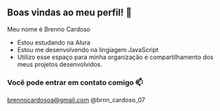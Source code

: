 ## Boas vindas ao meu perfil! 👐

Meu nome é Brenno Cardoso 

- Estou estudando na Alura
- Estou me desenvolvendo na lingiagem JavaScript
- Utilizo esse espaço para minha organização e compartilhamento dos meus projetos desenvolvidos.
### Você pode entrar em contato comigo 📫

brennocardosoa@gmail.com 
@brnn_cardoso_07

